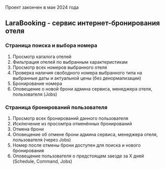 Проект закончен в мае 2024 года

## LaraBooking - сервис интернет-бронирования отеля

### Страница поиска и выбора номера
1. Просмотр каталога отелей
2. Фильтрация отелей по выбранным характеристикам
3. Просмотр всех номеров выбранного отеля
4. Проверка наличия свободного номера выбранного типа на выбранные даты и актуальной цены (без денормализации)
5. Бронирование номера
6. Оповещение о новой брони админа сервиса, менеджера отеля, пользователя (Jobs)

### Страница бронирований пользователя
1. Просмотр всех бронирований данного пользователя
2. Исключение из просомтра отменённых бронирований
3. Отмена брони
4. Оповещение об отмене брони админа сервиса, менеджера отеля, пользователя (через Jobs)
5. Номер после отмены брони доступен для поиска и нового бронирования
6. Оповещение пользователя о предстоящем заезде за X дней (Schedule, Command, Jobs)
